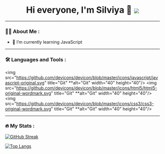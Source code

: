 
<h1 align="center" >                                                         
   Hi everyone, I'm Silviya 👋                                                                                                                            
 <img src="https://media.giphy.com/media/IbCcsxPmxGzKugAa70/giphy.gif" width="300" align="center" />
</h1>
    
---

### :woman_technologist: About Me :
- 🌱 I’m currently learning JavaScript 

---

### :hammer_and_wrench: Languages and Tools :
<img src="https://github.com/devicons/devicon/blob/master/icons/javascript/javascript-original.svg" title="Git" **alt="Git" width="40" height="40"/>
<img src="https://github.com/devicons/devicon/blob/master/icons/html5/html5-original-wordmark.svg" title="Git" **alt="Git" width="40" height="40"/>
<img src="https://github.com/devicons/devicon/blob/master/icons/css3/css3-original-wordmark.svg" title="Git" **alt="Git" width="40" height="40"/>

---

### :fire: My Stats :
[![GitHub Streak](http://github-readme-streak-stats.herokuapp.com?user=SilviyaIvanova91&theme=radical&date_format=j%20M%5B%20Y%5D)](https://git.io/streak-stats)


[![Top Langs](https://github-readme-stats.vercel.app/api/top-langs/?username=SilviyaIvanova91&layout=compact&theme=vision-friendly-dark)](https://github.com/anuraghazra/github-readme-stats)

<!--
**SilviyaIvanova91/SilviyaIvanova91** is a ✨ _special_ ✨ repository because its `README.md` (this file) appears on your GitHub profile.

Here are some ideas to get you started:

- 🔭 I’m currently working on ...

- 👯 I’m looking to collaborate on ...
- 🤔 I’m looking for help with ...
- 💬 Ask me about ...
- 📫 How to reach me: ...
- 😄 Pronouns: ...
- ⚡ Fun fact: ...
-->
